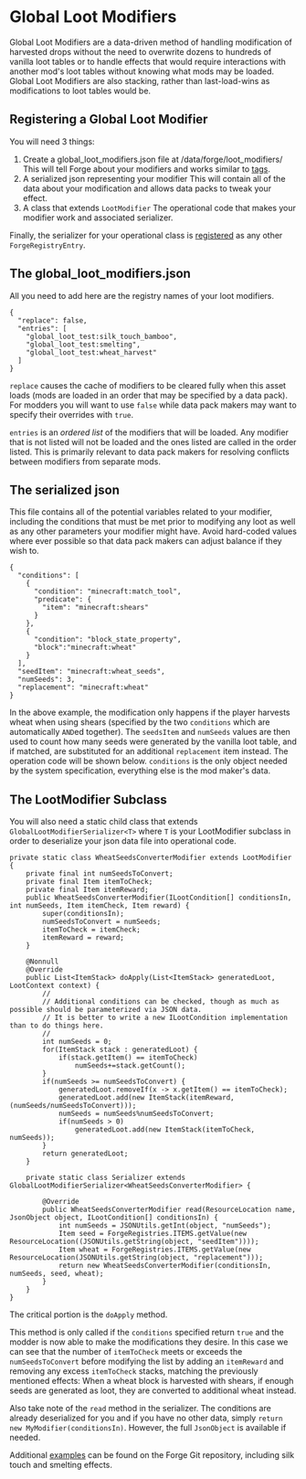 Global Loot Modifiers
===========

Global Loot Modifiers are a data-driven method of handling modification of harvested drops without the need to overwrite dozens to hundreds of vanilla loot tables or to handle effects that would require interactions with another mod's loot tables without knowing what mods may be loaded. Global Loot Modifiers are also stacking, rather than last-load-wins as modifications to loot tables would be.

Registering a Global Loot Modifier
-------------------------------

You will need 3 things:
1. Create a global_loot_modifiers.json file at /data/forge/loot_modifiers/
	This will tell Forge about your modifiers and works similar to [tags].
2. A serialized json representing your modifier
    This will contain all of the data about your modification and allows data packs to tweak your effect.
3. A class that extends `LootModifier`
    The operational code that makes your modifier work and associated serializer.

Finally, the serializer for your operational class is [registered] as any other `ForgeRegistryEntry`.

[tags]: ../utilities/tags.md
[registered]: ../concepts/registries.md#registering-things

The global_loot_modifiers.json
-------------------------------

All you need to add here are the registry names of your loot modifiers.
```
{
  "replace": false,
  "entries": [
    "global_loot_test:silk_touch_bamboo",
    "global_loot_test:smelting",
    "global_loot_test:wheat_harvest"
  ]
}
```

`replace` causes the cache of modifiers to be cleared fully when this asset loads (mods are loaded in an order that may be specified by a data pack). For modders you will want to use `false` while data pack makers may want to specify their overrides with `true`.

`entries` is an *ordered list* of the modifiers that will be loaded. Any modifier that is not listed will not be loaded and the ones listed are called in the order listed. This is primarily relevant to data pack makers for resolving conflicts between modifiers from separate mods.

The serialized json
-------------------------------

This file contains all of the potential variables related to your modifier, including the conditions that must be met prior to modifying any loot as well as any other parameters your modifier might have. Avoid hard-coded values where ever possible so that data pack makers can adjust balance if they wish to.
```
{
  "conditions": [
    {
      "condition": "minecraft:match_tool",
      "predicate": {
        "item": "minecraft:shears"
      }
    },
    {
      "condition": "block_state_property",
      "block":"minecraft:wheat"
    }
  ],
  "seedItem": "minecraft:wheat_seeds",
  "numSeeds": 3,
  "replacement": "minecraft:wheat"
}
```

In the above example, the modification only happens if the player harvests wheat when using shears (specified by the two `conditions` which are automatically `AND`ed together). The `seedsItem` and `numSeeds` values are then used to count how many seeds were generated by the vanilla loot table, and if matched, are substituted for an additional `replacement` item instead. The operation code will be shown below.
`conditions` is the only object needed by the system specification, everything else is the mod maker's data.

The LootModifier Subclass
-------------------------------

You will also need a static child class that extends `GlobalLootModifierSerializer<T>` where `T` is your LootModifier subclass in order to deserialize your json data file into operational code.

```
private static class WheatSeedsConverterModifier extends LootModifier {
	private final int numSeedsToConvert;
	private final Item itemToCheck;
	private final Item itemReward;
	public WheatSeedsConverterModifier(ILootCondition[] conditionsIn, int numSeeds, Item itemCheck, Item reward) {
		super(conditionsIn);
		numSeedsToConvert = numSeeds;
		itemToCheck = itemCheck;
		itemReward = reward;
	}

	@Nonnull
	@Override
	public List<ItemStack> doApply(List<ItemStack> generatedLoot, LootContext context) {
		//
		// Additional conditions can be checked, though as much as possible should be parameterized via JSON data.
		// It is better to write a new ILootCondition implementation than to do things here.
		//
		int numSeeds = 0;
		for(ItemStack stack : generatedLoot) {
			if(stack.getItem() == itemToCheck)
				numSeeds+=stack.getCount();
		}
		if(numSeeds >= numSeedsToConvert) {
			generatedLoot.removeIf(x -> x.getItem() == itemToCheck);
			generatedLoot.add(new ItemStack(itemReward, (numSeeds/numSeedsToConvert)));
			numSeeds = numSeeds%numSeedsToConvert;
			if(numSeeds > 0)
				generatedLoot.add(new ItemStack(itemToCheck, numSeeds));
		}
		return generatedLoot;
	}

	private static class Serializer extends GlobalLootModifierSerializer<WheatSeedsConverterModifier> {

		@Override
		public WheatSeedsConverterModifier read(ResourceLocation name, JsonObject object, ILootCondition[] conditionsIn) {
			int numSeeds = JSONUtils.getInt(object, "numSeeds");
			Item seed = ForgeRegistries.ITEMS.getValue(new ResourceLocation((JSONUtils.getString(object, "seedItem"))));
			Item wheat = ForgeRegistries.ITEMS.getValue(new ResourceLocation(JSONUtils.getString(object, "replacement")));
			return new WheatSeedsConverterModifier(conditionsIn, numSeeds, seed, wheat);
		}
	}
}
```


The critical portion is the `doApply` method.

This method is only called if the `conditions` specified return `true` and the modder is now able to make the modifications they desire. In this case we can see that the number of `itemToCheck` meets or exceeds the `numSeedsToConvert` before modifying the list by adding an `itemReward` and removing any excess `itemToCheck` stacks, matching the previously mentioned effects: When a wheat block is harvested with shears, if enough seeds are generated as loot, they are converted to additional wheat instead.

Also take note of the `read` method in the serializer. The conditions are already deserialized for you and if you have no other data, simply `return new MyModifier(conditionsIn)`. However, the full `JsonObject` is available if needed.

Additional [examples] can be found on the Forge Git repository, including silk touch and smelting effects.

[examples]: https://github.com/MinecraftForge/MinecraftForge/blob/1.15.x/src/test/java/net/minecraftforge/debug/gameplay/loot/GlobalLootModifiersTest.java
